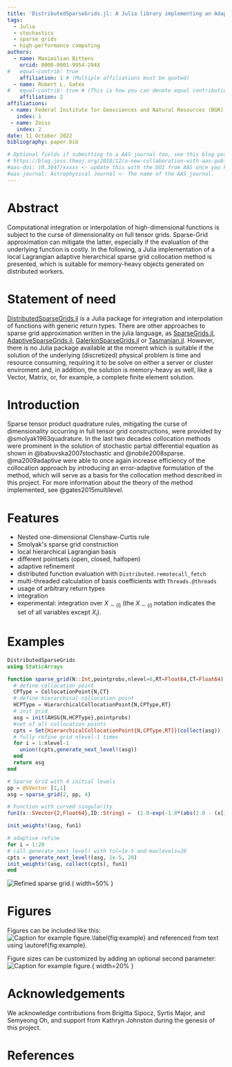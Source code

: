 ```yaml
---
title: 'DistributedSparseGrids.jl: A Julia library implementing an Adaptive Sparse Grid collocation method'
tags:
  - Julia
  - stochastics
  - sparse grids
  - high-performance computing
authors:
  - name: Maximilian Bittens
    orcid: 0000-0001-9954-294X
#   equal-contrib: true
    affiliation: 1 # (Multiple affiliations must be quoted)
  - name: Robert L. Gates
#   equal-contrib: true # (This is how you can denote equal contributions between multiple authors)
    affiliation: 2
affiliations:
 - name: Federal Institute for Geosciences and Natural Resources (BGR)
   index: 1
 - name: Zeiss
   index: 2
date: 11 October 2022
bibliography: paper.bib

# Optional fields if submitting to a AAS journal too, see this blog post:
# https://blog.joss.theoj.org/2018/12/a-new-collaboration-with-aas-publishing
#aas-doi: 10.3847/xxxxx <- update this with the DOI from AAS once you know it.
#aas-journal: Astrophysical Journal <- The name of the AAS journal.
---
```


# Abstract

Computational integration or interpolation of high-dimensional functions is subject to the curse of dimensionality on full tensor grids. Sparse-Grid approximation can mitigate the latter, especially if the evaluation of the underlying function is costly. In the following, a Julia implementation of a local Lagrangian adaptive hierarchical sparse grid collocation method is presented, which is suitable for memory-heavy objects generated on distributed workers.

# Statement of need

[DistributedSparseGrids.jl](https://github.com/baxmittens/DistributedSparseGrids.jl) is a Julia package for integration and interpolation of functions with generic return types. There are other approaches to sparse grid approximation written in the julia language, as [SparseGrids.jl](https://github.com/robertdj/SparseGrids.jl), [AdaptiveSparseGrids.jl](https://github.com/jacobadenbaum/AdaptiveSparseGrids.jl), [GalerkinSparseGrids.jl](https://github.com/ABAtanasov/GalerkinSparseGrids.jl) or [Tasmanian.jl](https://github.com/floswald/Tasmanian.jl). However, there is no Julia package available at the moment which is suitable if the solution of the underlying (discretized) physical problem is time and resource consuming, requiring it to be solve on either a server or cluster enviroment and, in addition, the solution is memory-heavy as well, like a Vector, Matrix, or, for example, a complete finite element solution.

# Introduction

Sparse tensor product quadrature rules, mitigating the curse of dimensionality occurring in full tensor grid constructions, were provided by @smolyak1963quadrature. In the last two decades collocation methods were prominent in the solution of
stochastic partial differential equation as shown in @babuvska2007stochastic and @nobile2008sparse.
@ma2009adaptive were able to once again increase efficiency of the collocation approach
by introducing an error-adaptive formulation of the method, which will serve as a basis for the
collocation method described in this project. For more information about the theory of the method implemented, see @gates2015multilevel.

# Features

- Nested one-dimensional Clenshaw-Curtis rule
- Smolyak's sparse grid construction
- local hierarchical Lagrangian basis
- different pointsets (open, closed, halfopen)
- adaptive refinement
- distributed function evaluation with ```Distributed.remotecall_fetch```
- multi-threaded calculation of basis coefficients with ```Threads.@threads```
- usage of arbitrary return types 
- integration
- experimental: integration over $X_{\sim (i)}$ (the $X_{\sim (i)}$  notation indicates the set of all variables except $X_{i}$).

# Examples

```julia
DistributedSparseGrids
using StaticArrays 

function sparse_grid(N::Int,pointprobs,nlevel=6,RT=Float64,CT=Float64)
  # define collocation point
  CPType = CollocationPoint{N,CT}
  # define hierarchical collocation point
  HCPType = HierarchicalCollocationPoint{N,CPType,RT}
  # init grid
  asg = init(AHSG{N,HCPType},pointprobs)
  #set of all collocation points
  cpts = Set{HierarchicalCollocationPoint{N,CPType,RT}}(collect(asg))
  # fully refine grid nlevel-1 times
  for i = 1:nlevel-1
    union!(cpts,generate_next_level!(asg))
  end
  return asg
end

# Sparse Grid with 4 initial levels
pp = @SVector [1,1]
asg = sparse_grid(2, pp, 4)

# Function with curved singularity
fun1(x::SVector{2,Float64},ID::String) =  (1.0-exp(-1.0*(abs(2.0 - (x[1]-1.0)^2.0 - (x[2]-1.0)^2.0) +0.01)))/(abs(2-(x[1]-1.0)^2.0-(x[2]-1.0)^2.0)+0.01)

init_weights!(asg, fun1)

# adaptive refine
for i = 1:20
# call generate_next_level! with tol=1e-5 and maxlevels=20
cpts = generate_next_level!(asg, 1e-5, 20)
init_weights!(asg, collect(cpts), fun1)
end
```

![Refined sparse grid.](https://user-images.githubusercontent.com/100423479/193813765-0b7ce7b2-639a-48d3-831d-7bd5639c9fd3.PNG){ width=50% }

# Figures

Figures can be included like this:
![Caption for example figure.\label{fig:example}](figure.png)
and referenced from text using \autoref{fig:example}.

Figure sizes can be customized by adding an optional second parameter:
![Caption for example figure.](figure.png){ width=20% }

# Acknowledgements

We acknowledge contributions from Brigitta Sipocz, Syrtis Major, and Semyeong
Oh, and support from Kathryn Johnston during the genesis of this project.

# References